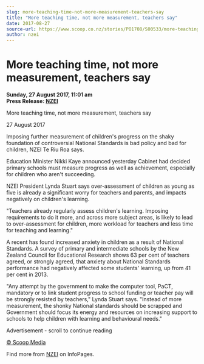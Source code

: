 ```yaml
---
slug: more-teaching-time-not-more-measurement-teachers-say
title: "More teaching time, not more measurement, teachers say"
date: 2017-08-27
source-url: https://www.scoop.co.nz/stories/PO1708/S00533/more-teaching-time-not-more-measurement-teachers-say.htm
author: nzei
---
```

More teaching time, not more measurement, teachers say
======================================================

**Sunday, 27 August 2017, 11:01 am**  
**Press Release: [NZEI](https://info.scoop.co.nz/NZEI)**

More teaching time, not more measurement, teachers say

27 August 2017

Imposing further measurement of children's progress on the shaky foundation of controversial National Standards is bad policy and bad for children, NZEI Te Riu Roa says.

Education Minister Nikki Kaye announced yesterday Cabinet had decided primary schools must measure progress as well as achievement, especially for children who aren't succeeding.

NZEI President Lynda Stuart says over-assessment of children as young as five is already a significant worry for teachers and parents, and impacts negatively on children's learning.

\"Teachers already regularly assess children's learning. Imposing requirements to do it more, and across more subject areas, is likely to lead to over-assessment for children, more workload for teachers and less time for teaching and learning."

A recent has found increased anxiety in children as a result of National Standards. A survey of primary and intermediate schools by the New Zealand Council for Educational Research shows 63 per cent of teachers agreed, or strongly agreed, that anxiety about National Standards performance had negatively affected some students' learning, up from 41 per cent in 2013.

"Any attempt by the government to make the computer tool, PaCT, mandatory or to link student progress to school funding or teacher pay will be strongly resisted by teachers," Lynda Stuart says. "Instead of more measurement, the shonky National standards should be scrapped and Government should focus its energy and resources on increasing support to schools to help children with learning and behavioural needs."

Advertisement - scroll to continue reading





[© Scoop Media](http://www.scoop.co.nz/about/terms.html)

Find more from [NZEI](https://info.scoop.co.nz/NZEI) on InfoPages.